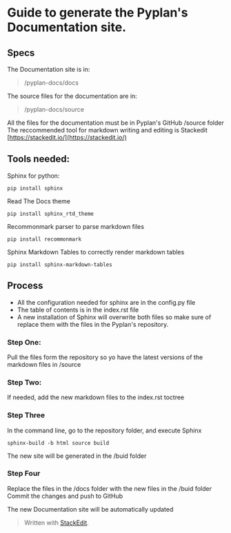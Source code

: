 # Guide to generate the Pyplan's Documentation site.

## Specs

The Documentation site is in: 

> /pyplan-docs/docs

The source files for the documentation are in: 

> /pyplan-docs/source

All the files for the documentation must be in Pyplan's GitHub /source folder
The reccommended tool for markdown writing and editing is Stackedit [https://stackedit.io/](https://stackedit.io/)

## Tools needed:
Sphinx for python:

    pip install sphinx
Read The Docs theme

    pip install sphinx_rtd_theme

Recommonmark parser to parse markdown files

    pip install recommonmark

Sphinx Markdown Tables to correctly render markdown tables

```
pip install sphinx-markdown-tables
```
## Process

 - All the configuration needed for sphinx are in the config.py file
 - The table of contents is in the index.rst file
 - A new installation of Sphinx will overwrite both files so make sure of replace them with the files in the Pyplan's repository.


### Step One:
Pull the files form the repository so yo have the latest versions of the markdown files in /source

### Step Two:
If needed, add the new markdown files to the index.rst toctree

### Step Three
In the command line, go to the repository folder, and execute Sphinx

    sphinx-build -b html source build

The new site will be generated in the /buid folder

### Step Four
Replace the files in the /docs folder with the new files in the /buid folder
Commit the changes and push to GitHub

The new Documentation site will be automatically updated

 





> Written with [StackEdit](https://stackedit.io/).
<!--stackedit_data:
eyJoaXN0b3J5IjpbLTQwNjg2MTY5MF19
-->